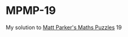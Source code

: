 # MPMP-19
My solution to [Matt Parker's Maths Puzzles](https://www.think-maths.co.uk/maths-puzzles) 19
